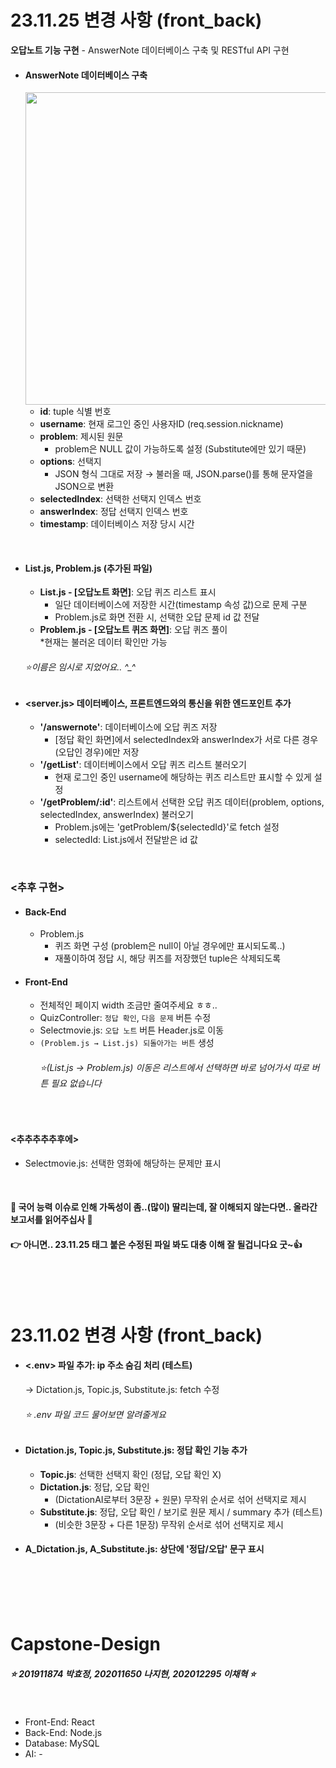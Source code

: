 # 23.11.25 변경 사항 (front_back)
**오답노트 기능 구현** - AnswerNote 데이터베이스 구축 및 RESTful API 구현
- #### AnswerNote 데이터베이스 구축
  <img src="https://github.com/na011109/Capstone-Design/assets/114457973/8b75d015-7af6-4129-b0c4-52d7d752659b.png" width="500" />
  
  - **id**: tuple 식별 번호
  - **username**: 현재 로그인 중인 사용자ID (req.session.nickname)
  - **problem**: 제시된 원문
    - problem은 NULL 값이 가능하도록 설정 (Substitute에만 있기 때문)
  - **options**: 선택지
    - JSON 형식 그대로 저장 → 불러올 때, JSON.parse()를 통해 문자열을 JSON으로 변환
  - **selectedIndex**: 선택한 선택지 인덱스 번호
  - **answerIndex**: 정답 선택지 인덱스 번호
  - **timestamp**: 데이터베이스 저장 당시 시간

<br>

- #### List.js, Problem.js (추가된 파일)
  - **List.js - [오답노트 화면]**: 오답 퀴즈 리스트 표시
    - 일단 데이터베이스에 저장한 시간(timestamp 속성 값)으로 문제 구분
    - Problem.js로 화면 전환 시, 선택한 오답 문제 id 값 전달
  - **Problem.js - [오답노트 퀴즈 화면]**: 오답 퀴즈 풀이
    <br> *현재는 불러온 데이터 확인만 가능
  ###### ⭐이름은 임시로 지었어요.. ^_^
- #### <server.js> 데이터베이스, 프론트엔드와의 통신을 위한 엔드포인트 추가
  - **'/answernote'**: 데이터베이스에 오답 퀴즈 저장
    - [정답 확인 화면]에서 selectedIndex와 answerIndex가 서로 다른 경우(오답인 경우)에만 저장 
  - **'/getList'**: 데이터베이스에서 오답 퀴즈 리스트 불러오기
    - 현재 로그인 중인 username에 해당하는 퀴즈 리스트만 표시할 수 있게 설정
  - **'/getProblem/:id'**: 리스트에서 선택한 오답 퀴즈 데이터(problem, options, selectedIndex, answerIndex) 불러오기
    - Problem.js에는 'getProblem/${selectedId}'로 fetch 설정
    - selectedId: List.js에서 전달받은 id 값

<br>

### <추후 구현>
- #### Back-End
  - Problem.js
    - 퀴즈 화면 구성 (problem은 null이 아닐 경우에만 표시되도록..)
    - 재풀이하여 정답 시, 해당 퀴즈를 저장했던 tuple은 삭제되도록
- #### Front-End
  - 전체적인 페이지 width 조금만 줄여주세요 ㅎㅎ..
  - QuizController: `정답 확인`, `다음 문제` 버튼 수정
  - Selectmovie.js: `오답 노트` 버튼 Header.js로 이동
  - `(Problem.js → List.js) 되돌아가는 버튼` 생성
    ###### ⭐(List.js → Problem.js) 이동은 리스트에서 선택하면 바로 넘어가서 따로 버튼 필요 없습니다

<br>

#### <추추추추추후에>
- Selectmovie.js: 선택한 영화에 해당하는 문제만 표시

<br>

#### 🙏 국어 능력 이슈로 인해 가독성이 좀..(많이) 딸리는데, 잘 이해되지 않는다면.. 올라간 보고서를 읽어주십사 🙏
#### 👉 아니면.. 23.11.25 태그 붙은 수정된 파일 봐도 대충 이해 잘 될겁니다요 굿~👍

<br>
<br>
<br>

# 23.11.02 변경 사항 (front_back)
  
- #### <.env> 파일 추가: ip 주소 숨김 처리 (테스트)
   &rightarrow; Dictation.js, Topic.js, Substitute.js: fetch 수정
  <br>
  
  ###### ⭐ .env 파일 코드 물어보면 알려줄게요 

- #### Dictation.js, Topic.js, Substitute.js: 정답 확인 기능 추가
  - **Topic.js**: 선택한 선택지 확인 (정답, 오답 확인 X)
  - **Dictation.js**: 정답, 오답 확인
    - (DictationAI로부터 3문장 + 원문) 무작위 순서로 섞어 선택지로 제시
  - **Substitute.js**: 정답, 오답 확인 / 보기로 원문 제시 / summary 추가 (테스트)
    - (비슷한 3문장 + 다른 1문장) 무작위 순서로 섞어 선택지로 제시
 
- #### A_Dictation.js, A_Substitute.js: 상단에 '정답/오답' 문구 표시

<br>


<br>
<br>
<br>

# Capstone-Design

##### ⭐ 201911874 박효정, 202011650 나지현, 202012295 이채혁 ⭐

<br>

- Front-End: React
- Back-End: Node.js
- Database: MySQL
- AI: -


<br>



